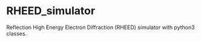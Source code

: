 # RHEED_simulator
Reflection High Energy Electron Diffraction (RHEED) simulator with python3 classes.
